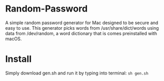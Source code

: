 # Random-Password
A simple random password generator for Mac designed to be secure and easy to use. This generator picks words from /usr/share/dict/words using data from /dev/random, a word dictionary that is comes preinstalled with macOS.

# Install
Simply download gen.sh and run it by typing into terminal: `sh gen.sh`
